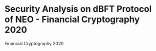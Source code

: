# Security Analysis on dBFT Protocol of NEO - Financial Cryptography 2020



Financial Cryptography 2020

